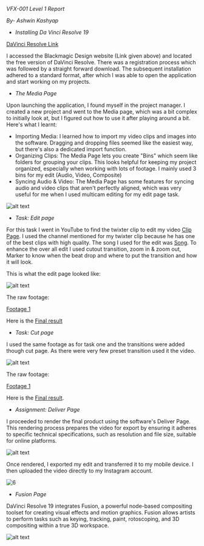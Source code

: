 
*VFX-001 Level 1 Report*

*By- Ashwin Kashyap*

- *Installing Da Vinci Resolve 19*

[]([url=https://postimages.org/][img]https://i.postimg.cc/H8VB3KFf/1.jpg[/img][/url])

[DaVinci Resolve Link](https://www.blackmagicdesign.com/event/davinciresolvedownload)

I accessed the Blackmagic Design website (Link given above) and located the free version of DaVinci Resolve. There was a registration process which was followed by a straight forward download. The subsequent installation adhered to a standard format, after which I was able to open the application and start working on my projects.

- *The Media Page*

Upon launching the application, I found myself in the project manager. I created a new project and went to the Media page, which was a bit complex to initially look at, but I figured out how to use it after playing around a bit. Here's what I learnt:

- Importing Media: I learned how to import my video clips and images into the software. Dragging and dropping files seemed like the easiest way, but there's also a dedicated import function.
- Organizing Clips: The Media Page lets you create "Bins" which seem like folders for grouping your clips. This looks helpful for keeping my project organized, especially when working with lots of footage. I mainly used 3 bins for my edit (Audio, Video, Composite)
- Syncing Audio & Video: The Media Page has some features for syncing audio and video clips that aren't perfectly aligned, which was very useful for me when I used multicam editing for my edit page task.

![alt text](i/2.jpg)

- *Task: Edit page*

For this task I went in YouTube to find the twixter clip to edit my video [Clip Page](https://www.youtube.com/@RingWitDaHoodieTwixtor). I used the channel mentioned for my twixter clip because he has one of the best clips with high quality. The song I used for the edit was [Song](https://youtu.be/z5EXOl9UOnM?si=ZgpJWzNDGcslEcNj). To enhance the over all edit I used cutout transition, zoom in & zoom out, Marker to know when the beat drop and where to put the transition and how it will look.

This is what the edit page looked like:

![alt text](i/3.jpg)

The raw footage:

[Footage 1](../Edits/Materials/Video/Luffy%204k%20Twixtor%20Clips%20%28One%20Piece%29%281080P_60FPS%29.mp4)

Here is the [Final result](https://www.instagram.com/p/DDcR36ySIrw/)

- *Task: Cut page*

I used the same footage as for task one and the transitions were added though cut page. As there were very few preset transition used it the video.


![alt text](i/4.jpg)

The raw footage:

[Footage 1](../Edits/Materials/Video/Luffy%204k%20Twixtor%20Clips%20%28One%20Piece%29%281080P_60FPS%29.mp4)

Here is the [Final result](https://www.instagram.com/p/DDcR36ySIrw/).

- *Assignment: Deliver Page*

I proceeded to render the final product using the software's Deliver Page. This rendering process prepares the video for export by ensuring it adheres to specific technical specifications, such as resolution and file size, suitable for online platforms.

![alt text](i/5.jpg)


Once rendered, I exported my edit and transferred it to my mobile device. I then uploaded the video directly to my Instagram account.

![6](https://github.com/user-attachments/assets/8c71ff90-155a-43aa-a449-1d3c52fdeef7)

- *Fusion Page*

DaVinci Resolve 19 integrates Fusion, a powerful node-based compositing toolset for creating visual effects and motion graphics. Fusion allows artists to perform tasks such as keying, tracking, paint, rotoscoping, and 3D compositing within a true 3D workspace.

![alt text](i/7.jpg)
